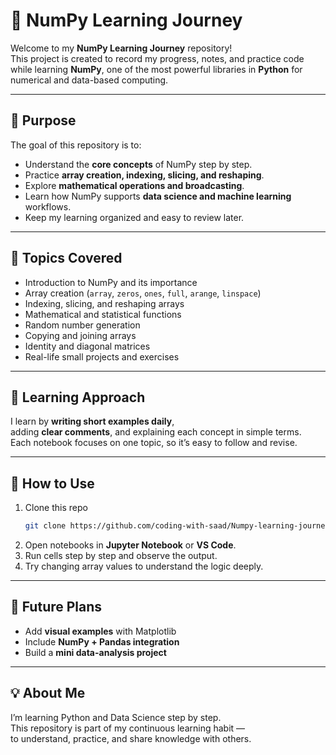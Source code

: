 # 🧮 NumPy Learning Journey

Welcome to my **NumPy Learning Journey** repository!  
This project is created to record my progress, notes, and practice code while learning **NumPy**, one of the most powerful libraries in **Python** for numerical and data-based computing.

---

## 🎯 Purpose

The goal of this repository is to:
- Understand the **core concepts** of NumPy step by step.  
- Practice **array creation, indexing, slicing, and reshaping**.  
- Explore **mathematical operations and broadcasting**.  
- Learn how NumPy supports **data science and machine learning** workflows.  
- Keep my learning organized and easy to review later.  

---

## 📘 Topics Covered

- Introduction to NumPy and its importance  
- Array creation (`array`, `zeros`, `ones`, `full`, `arange`, `linspace`)  
- Indexing, slicing, and reshaping arrays  
- Mathematical and statistical functions  
- Random number generation  
- Copying and joining arrays  
- Identity and diagonal matrices  
- Real-life small projects and exercises  

---

## 🧠 Learning Approach

I learn by **writing short examples daily**,  
adding **clear comments**, and explaining each concept in simple terms.  
Each notebook focuses on one topic, so it’s easy to follow and revise.

---

## 🚀 How to Use

1. Clone this repo  
   ```bash
   git clone https://github.com/coding-with-saad/Numpy-learning-journey
   ```
2. Open notebooks in **Jupyter Notebook** or **VS Code**.  
3. Run cells step by step and observe the output.  
4. Try changing array values to understand the logic deeply.  

---

## 🏁 Future Plans

- Add **visual examples** with Matplotlib  
- Include **NumPy + Pandas integration**  
- Build a **mini data-analysis project**  

---

## 💡 About Me

I’m learning Python and Data Science step by step.  
This repository is part of my continuous learning habit —  
to understand, practice, and share knowledge with others.
